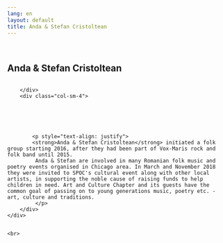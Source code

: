```yaml
---
lang: en
layout: default
title: Anda & Stefan Cristoltean
---
```


<br>
<div class="container">
    <h2>Anda & Stefan Cristoltean</h2>
    <div class="row">
        <div class="col-sm-4">
            <img class="img img-responsive" src="{{ site.baseurl }}/img/music/stefan.jpg" alt="" />
          
            

        </div> 
        <div class="col-sm-4"> 
<br>
<br>
<br>

            <p style="text-align: justify">
            <strong>Anda & Stefan Cristoltean</strong> initiated a folk group starting 2016, after they had been part of Vox-Maris rock and folk band until 2015.
             Anda & Stefan are involved in many Romanian folk music and poetry events organised in Chicago area. In March and November 2018 they were invited to SPOC's cultural event along with other local artists, in supporting the noble cause of raising funds to help children in need. Art and Culture Chapter and its guests have the common goal of passing on to young generations music, poetry etc. - art, culture and traditions.
             </p>
        </div>
    </div>

    
    <br>   
</div>
<br>
<br>